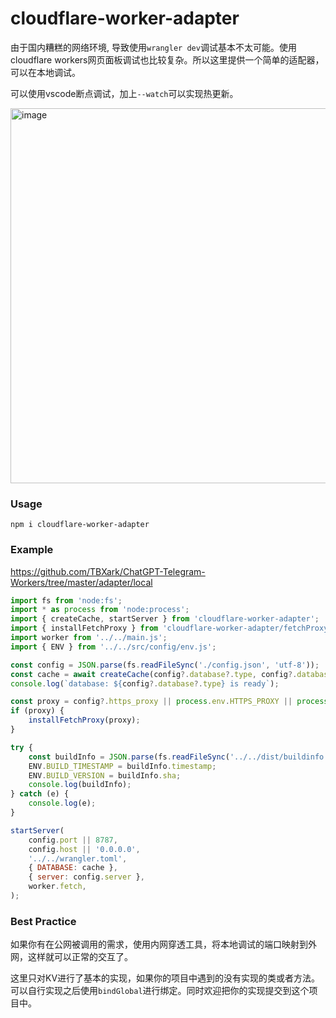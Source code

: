 # cloudflare-worker-adapter

由于国内糟糕的网络环境, 导致使用`wrangler dev`调试基本不太可能。使用cloudflare workers网页面板调试也比较复杂。所以这里提供一个简单的适配器，可以在本地调试。

可以使用vscode断点调试，加上`--watch`可以实现热更新。

<img width="600" alt="image" src="https://user-images.githubusercontent.com/9513891/224906690-d9692649-ab5a-4c5a-98e2-49dc122d611a.png">


### Usage

```shell
npm i cloudflare-worker-adapter
```

### Example

https://github.com/TBXark/ChatGPT-Telegram-Workers/tree/master/adapter/local

```js
import fs from 'node:fs';
import * as process from 'node:process';
import { createCache, startServer } from 'cloudflare-worker-adapter';
import { installFetchProxy } from 'cloudflare-worker-adapter/fetchProxy';
import worker from '../../main.js';
import { ENV } from '../../src/config/env.js';

const config = JSON.parse(fs.readFileSync('./config.json', 'utf-8'));
const cache = await createCache(config?.database?.type, config?.database);
console.log(`database: ${config?.database?.type} is ready`);

const proxy = config?.https_proxy || process.env.HTTPS_PROXY || process.env.https_proxy || process.env.HTTP_PROXY || process.env.http_proxy;
if (proxy) {
    installFetchProxy(proxy);
}

try {
    const buildInfo = JSON.parse(fs.readFileSync('../../dist/buildinfo.json', 'utf-8'));
    ENV.BUILD_TIMESTAMP = buildInfo.timestamp;
    ENV.BUILD_VERSION = buildInfo.sha;
    console.log(buildInfo);
} catch (e) {
    console.log(e);
}

startServer(
    config.port || 8787,
    config.host || '0.0.0.0',
    '../../wrangler.toml',
    { DATABASE: cache },
    { server: config.server },
    worker.fetch,
);
```

### Best Practice

如果你有在公网被调用的需求，使用内网穿透工具，将本地调试的端口映射到外网，这样就可以正常的交互了。

这里只对KV进行了基本的实现，如果你的项目中遇到的没有实现的类或者方法。可以自行实现之后使用`bindGlobal`进行绑定。同时欢迎把你的实现提交到这个项目中。
